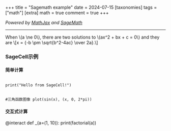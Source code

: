 +++
title = "Sagemath example"
date = 2024-07-15
[taxonomies]
tags = ["math"]
[extra]
math = true
comment = true
+++

*Powered by [MathJax](https://www.mathjax.org/) and [SageMath](https://www.sagemath.org/)*

---

<p>When \(a \ne 0\), there are two solutions to \(ax^2 + bx + c = 0\) and they are
  \[x = {-b \pm \sqrt{b^2-4ac} \over 2a}.\]
</p>

### SageCell示例

#### 简单计算

<div class="sage"><code type="text/x-sage">
print("Hello from SageCell!")

#三角函数图像
plot(sin(x), (x, 0, 2*pi))
</code></div>

<div class="sage"><script type="text/x-sage">
[1,2,3]

#測試注釋

plot(cos(1/x), (x, 0, 2*pi))
</script></div>

#### 交互式计算

<div class="sage">
@interact
def _(a=(1, 10)):
    print(factorial(a))
</div>